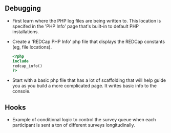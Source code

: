 
## Debugging

* First learn where the PHP log files are being written to.  This location is specifed in the 'PHP Info' page that's built-in to default PHP installations.

* Create a 'REDCap PHP Info' php file that displays the REDCap constants (eg, file locations).

    ```php
    <?php
    include
    redcap_info()
    ?>
    ```

* Start with a basic php file that has a lot of scaffolding that will help guide you as you build a more complicated page.  It writes basic info to the console.

## Hooks

* Example of conditional logic to control the survey queue when each participant is sent a ton of different surveys longitudinally.
